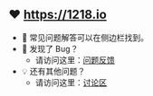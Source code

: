 ## ❤️ https://1218.io
- 📖 常见问题解答可以在侧边栏找到。
- 🐞 发现了 Bug？
  - 请访问这里：[问题反馈](https://github.com/ccseer/Seer-Feedback-CN/issues)
- 💡 还有其他问题？
  - 请访问这里：[讨论区](https://github.com/ccseer/Seer-Feedback-CN/discussions)
